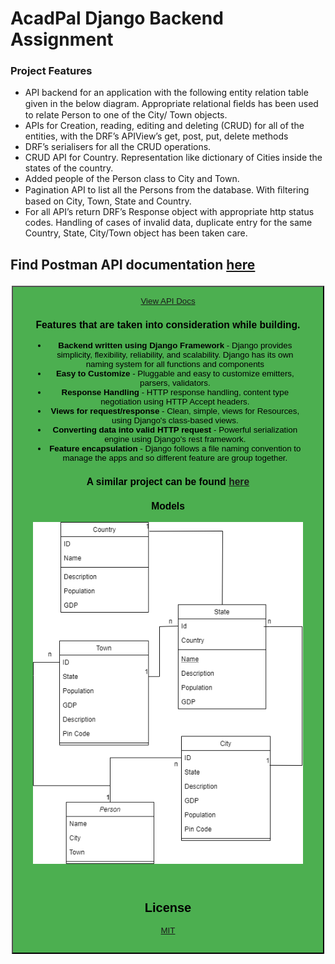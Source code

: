 # AcadPal Django Backend Assignment
### Project Features
- API backend for an application with the following entity relation table given in the below diagram. Appropriate relational ﬁelds has been used to relate Person to one of the City/ Town objects.
- APIs for Creation, reading, editing and deleting (CRUD) for all of the entities, with the DRF’s APIView’s get, post, put, delete methods
-  DRF’s serialisers for all the CRUD operations.
-  CRUD API for Country. Representation like dictionary of Cities inside the states of the country.
- Added people of the Person class to City and Town.
- Pagination API to list all the Persons from the database. With ﬁltering based on City, Town, State and Country.
-  For all API’s return DRF’s Response object with appropriate http status codes. Handling of cases of invalid data, duplicate entry for the same Country, State, City/Town object has been taken care.


## Find Postman API documentation [here](https://documenter.getpostman.com/view/5616249/T1Dv9FKP?version=latest)
<a href="https://documenter.getpostman.com/view/5616249/T1Dv9FKP?version=latest" target="_blank">
    <a href = "https://documenter.getpostman.com/view/5616249/T1Dv9FKP?version=latest"><button style="background-color: #4CAF50; margin: 4px 2px; cursor: pointer; padding: 15px 32px;"> View API Docs</buttom></a>
</a>


### Features that are taken into consideration while building.
- **Backend written using Django Framework** - Django provides simplicity, flexibility, reliability, and scalability. Django has its own naming system for all functions and components
 - **Easy to Customize** - Pluggable and easy to customize emitters, parsers, validators.
 - **Response Handling** - HTTP response handling, content type negotiation using HTTP Accept headers.
 - **Views for request/response** - Clean, simple, views for Resources, using Django's class-based views.
 - **Converting data into valid HTTP request** - Powerful serialization engine using Django's rest framework.
 - **Feature encapsulation** - Django follows a file naming convention to manage the apps and so different feature are group together.

### A similar project can be found [here](https://github.com/Adityaraj1711/django-backend-architecture) 

### Models
<p align="center">
    <img src="https://raw.githubusercontent.com/Adityaraj1711/acadpal/master/acadpal.png?raw=true">
</p>
<br>


## License
[MIT](https://choosealicense.com/licenses/mit/)
